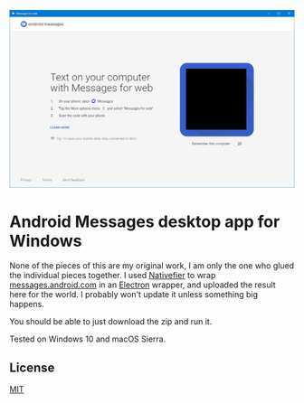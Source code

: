 ![screenshot](windows.png)
# Android Messages desktop app for Windows
None of the pieces of this are my original work, I am only the one who glued the individual pieces together. I used [Nativefier](https://github.com/jiahaog/nativefier) to wrap [messages.android.com](http://messages.android.com) in an [Electron](https://electronjs.org/) wrapper, and uploaded the result here for the world. I probably won't update it unless something big happens. 

You should be able to just download the zip and run it.

Tested on Windows 10 and macOS Sierra. 

## License
[MIT](LICENSE)
